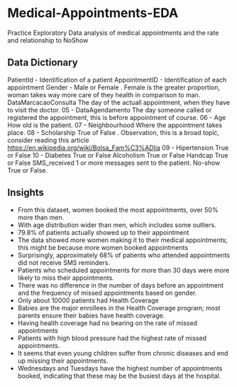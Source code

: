 # Medical-Appointments-EDA
Practice Exploratory Data analysis of medical appointments and the rate and relationship to NoShow 

## Data Dictionary

PatientId - Identification of a patient
AppointmentID - Identification of each appointment
Gender - Male or Female . Female is the greater proportion, woman takes way more care of they health in comparison to man.
DataMarcacaoConsulta
The day of the actuall appointment, when they have to visit the doctor.
05 - DataAgendamento
The day someone called or registered the appointment, this is before appointment of course.
06 - Age
How old is the patient.
07 - Neighbourhood
Where the appointment takes place.
08 - Scholarship
True of False . Observation, this is a broad topic, consider reading this article https://en.wikipedia.org/wiki/Bolsa_Fam%C3%ADlia
09 - Hipertension
True or False
10 - Diabetes
True or False
Alcoholism
True or False
Handcap
True or False
SMS_received
1 or more messages sent to the patient.
No-show
True or False.

## Insights 
- From this dataset, women booked the most appointments, over 50% more than men.
- With age distribution wider than men, which includes some outliers.
- 79.8% of patients actually showed up to their appointment
- The data showed more women making it to their medical appointments; this might be because more women booked appointments
- Surprisingly, approximately 68% of patients who attended appointments did not receive SMS reminders.
- Patients who scheduled appointments for more than 30 days were more likely to miss their appointments.
- There was no difference in the number of days before an appointment and the frequency of missed appointments based on gender.
- Only about 10000 patients had Health Coverage
- Babies are the major enrollees in the Health Coverage program; most parents ensure their babies have health coverage.
- Having health coverage had no bearing on the rate of missed appointments
- Patients with high blood pressure had the highest rate of missed appointments.
- It seems that even young children suffer from chronic diseases and end up missing their appointments.
- Wednesdays and Tuesdays have the highest number of appointments booked, indicating that these may be the busiest days at the hospital.
